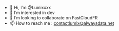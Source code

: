 - 👋 Hi, I’m @Lumixxxx
- 👀 I’m interested in dev
- 💞️ I’m looking to collaborate on FastCloudFR
- 📫 How to reach me : contactlumix@alwaysdata.net


